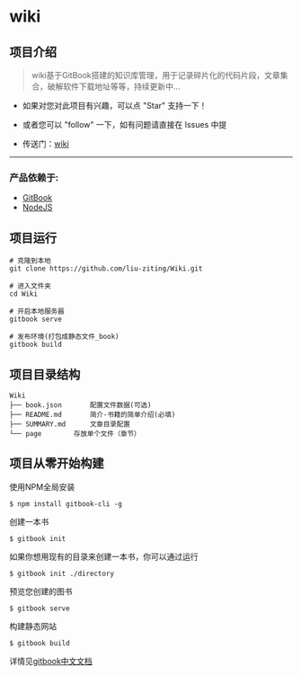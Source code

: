 # wiki

## 项目介绍

> wiki基于GitBook搭建的知识库管理，用于记录碎片化的代码片段，文章集合，破解软件下载地址等等，持续更新中...

* 如果对您对此项目有兴趣，可以点 "Star" 支持一下！

* 或者您可以 "follow" 一下，如有问题请直接在 Issues 中提

* 传送门：[wiki][1]

----------


### 产品依赖于:
 - [GitBook][2]
 - [NodeJS][3]


## 项目运行

    # 克隆到本地
    git clone https://github.com/liu-ziting/Wiki.git
    
    # 进入文件夹
    cd Wiki
    
    # 开启本地服务器
    gitbook serve
    
    # 发布环境(打包成静态文件_book)
    gitbook build

## 项目目录结构
```
Wiki
├── book.json		配置文件数据(可选)
├── README.md		简介-书籍的简单介绍(必填)
├── SUMMARY.md		文章目录配置
└── page		存放单个文件（章节）

```		

## 项目从零开始构建

使用NPM全局安装

```	
$ npm install gitbook-cli -g
```	
创建一本书

```	
$ gitbook init

```	

如果你想用现有的目录来创建一本书，你可以通过运行
```	
$ gitbook init ./directory

```	
预览您创建的图书
```	
$ gitbook serve

```	
构建静态网站
```	
$ gitbook build
```	

详情见[gitbook中文文档][4]

  [1]: http://wiki.lihail.cn
  [2]: https://www.gitbook.com/
  [3]: http://nodejs.cn/
  [4]: http://gitbook.hushuang.me/
